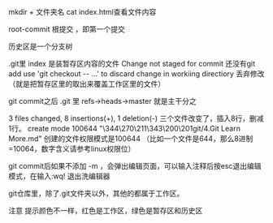 mkdir + 文件夹名
cat index.html查看文件内容

root-commit 根提交   ，即第一个提交

历史区是一个分支树

.git里 index 是装暂存区内容的文件
Change not staged for commit 还没有git add 
use 'git checkout -- <file>...' to discard change in workiing directiory 丢弃修改 （就是把暂存区里的取出来覆盖工作区里的文件）

git commit之后 .git 里 refs→heads→master  就是主干分之

 3 files changed, 8 insertions(+), 1 deletion(-)  三个文件改变了，插入8行，删减1行。
 create mode 100644 "\344\270\211\343\200\201git/4.Git Learn More.md"   创建的文件权限模式是100644 （比如一个文件是644，那么8进制=10064，数字含义请参考linux权限位）

 git commit后如果不添加 -m ，会弹出编辑页面，可以输入注释后按esc退出编辑模式，在输入:wq! 退出洗编辑器

 git仓库里，除了.git文件夹以外，其他的都属于工作区。

 注意 提示颜色不一样，红色是工作区，绿色是暂存区和历史区